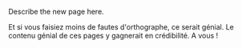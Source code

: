 Describe the new page here.

Et si vous faisiez moins de fautes d\'orthographe, ce serait génial. Le
contenu génial de ces pages y gagnerait en crédibilité. A vous !
